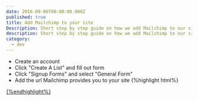 ```yaml
---
date: 2016-09-06T00:00:00.000Z
published: true
title: Add Mailchimp to your site
Description: Short step by step guide on how we add Mailchimp to our sites
description: Short step by step guide on how we add Mailchimp to our sites
category:
  - dev
---
```


* Create an account
* Click "Create A List" and fill out form
* Click "Signup Forms" and select "General Form"
* Add the url Mailchimp provides you to your site
{%highlight html%}
<a href="/urlFromMailchimp">
{%endhighlight%}
